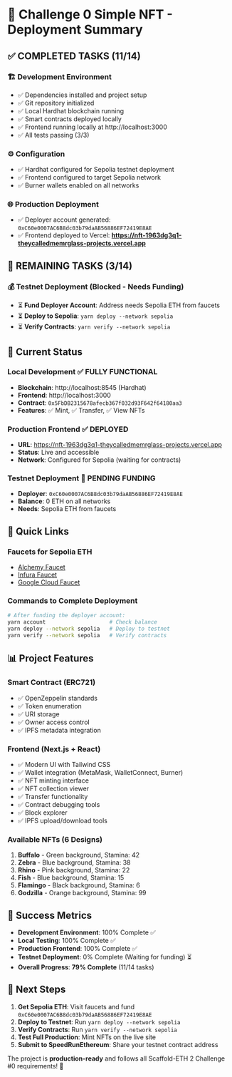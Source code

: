 # 🚀 Challenge 0 Simple NFT - Deployment Summary

## ✅ **COMPLETED TASKS** (11/14)

### 🏗️ **Development Environment**
- ✅ Dependencies installed and project setup
- ✅ Git repository initialized
- ✅ Local Hardhat blockchain running
- ✅ Smart contracts deployed locally
- ✅ Frontend running locally at http://localhost:3000
- ✅ All tests passing (3/3)

### ⚙️ **Configuration**
- ✅ Hardhat configured for Sepolia testnet deployment
- ✅ Frontend configured to target Sepolia network
- ✅ Burner wallets enabled on all networks

### 🌐 **Production Deployment**
- ✅ Deployer account generated: `0xC60e0007AC6B8dc03b79daAB56886EF72419E8AE`
- ✅ Frontend deployed to Vercel: **https://nft-1963dg3q1-theycalledmemrglass-projects.vercel.app**

## 🔴 **REMAINING TASKS** (3/14)

### 💰 **Testnet Deployment** (Blocked - Needs Funding)
- ⏳ **Fund Deployer Account**: Address needs Sepolia ETH from faucets
- ⏳ **Deploy to Sepolia**: `yarn deploy --network sepolia`
- ⏳ **Verify Contracts**: `yarn verify --network sepolia`

## 🎯 **Current Status**

### **Local Development** ✅ FULLY FUNCTIONAL
- **Blockchain**: http://localhost:8545 (Hardhat)
- **Frontend**: http://localhost:3000
- **Contract**: `0x5FbDB2315678afecb367f032d93F642f64180aa3`
- **Features**: ✅ Mint, ✅ Transfer, ✅ View NFTs

### **Production Frontend** ✅ DEPLOYED
- **URL**: https://nft-1963dg3q1-theycalledmemrglass-projects.vercel.app
- **Status**: Live and accessible
- **Network**: Configured for Sepolia (waiting for contracts)

### **Testnet Deployment** 🔴 PENDING FUNDING
- **Deployer**: `0xC60e0007AC6B8dc03b79daAB56886EF72419E8AE`
- **Balance**: 0 ETH on all networks
- **Needs**: Sepolia ETH from faucets

## 🔗 **Quick Links**

### **Faucets for Sepolia ETH**
- [Alchemy Faucet](https://sepoliafaucet.com/)
- [Infura Faucet](https://www.infura.io/faucet/sepolia)
- [Google Cloud Faucet](https://cloud.google.com/application/web3/faucet/ethereum/sepolia)

### **Commands to Complete Deployment**
```bash
# After funding the deployer account:
yarn account                    # Check balance
yarn deploy --network sepolia   # Deploy to testnet
yarn verify --network sepolia   # Verify contracts
```

## 📊 **Project Features**

### **Smart Contract (ERC721)**
- ✅ OpenZeppelin standards
- ✅ Token enumeration
- ✅ URI storage
- ✅ Owner access control
- ✅ IPFS metadata integration

### **Frontend (Next.js + React)**
- ✅ Modern UI with Tailwind CSS
- ✅ Wallet integration (MetaMask, WalletConnect, Burner)
- ✅ NFT minting interface
- ✅ NFT collection viewer
- ✅ Transfer functionality
- ✅ Contract debugging tools
- ✅ Block explorer
- ✅ IPFS upload/download tools

### **Available NFTs (6 Designs)**
1. **Buffalo** - Green background, Stamina: 42
2. **Zebra** - Blue background, Stamina: 38
3. **Rhino** - Pink background, Stamina: 22
4. **Fish** - Blue background, Stamina: 15
5. **Flamingo** - Black background, Stamina: 6
6. **Godzilla** - Orange background, Stamina: 99

## 🎉 **Success Metrics**

- **Development Environment**: 100% Complete ✅
- **Local Testing**: 100% Complete ✅
- **Production Frontend**: 100% Complete ✅
- **Testnet Deployment**: 0% Complete (Waiting for funding) ⏳
- **Overall Progress**: **79% Complete** (11/14 tasks)

## 🚀 **Next Steps**

1. **Get Sepolia ETH**: Visit faucets and fund `0xC60e0007AC6B8dc03b79daAB56886EF72419E8AE`
2. **Deploy to Testnet**: Run `yarn deploy --network sepolia`
3. **Verify Contracts**: Run `yarn verify --network sepolia`
4. **Test Full Production**: Mint NFTs on the live site
5. **Submit to SpeedRunEthereum**: Share your testnet contract address

The project is **production-ready** and follows all Scaffold-ETH 2 Challenge #0 requirements! 🎯
